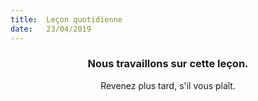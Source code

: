 ```yaml
---
title:  Leçon quotidienne
date:   23/04/2019
---
```


### <center>Nous travaillons sur cette leçon.</center>
<center>Revenez plus tard, s'il vous plaît.</center>